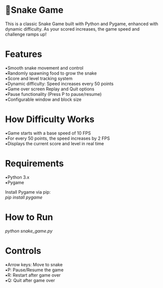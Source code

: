 # 🐍Snake Game
This is a classic Snake Game built with Python and Pygame, enhanced with dynamic difficulty. As your scored increases, the game speed and challenge ramps up!

# Features
▪️Smooth snake movement and control   
▪️Randomly spawning food to grow the snake  
▪️Score and level tracking system  
▪️Dynamic difficulty: Speed increases every 50 points  
▪️Game over screen Replay and Quit options  
▪️Pause functionality (Press P to pause/resume)  
▪️Configurable window and block size

# How Difficulty Works
▪️Game starts with a base speed of 10 FPS  
▪️For every 50 points, the speed increases by 2 FPS  
▪️Displays the current score and level in real time

# Requirements
▪️Python 3.x  
▪️Pygame  

Install Pygame via pip:  
*pip install pygame* 

# How to Run
*python snake_game.py*

# Controls
▪️Arrow keys: Move to snake  
▪️P: Pause/Resume the game  
▪️R: Restart after game over  
▪️Q: Quit after game over  
